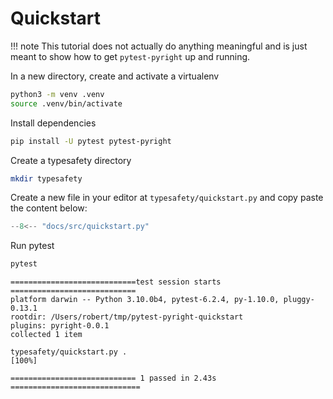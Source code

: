 # Quickstart

!!! note
    This tutorial does not actually do anything meaningful and is just meant to show how to get `pytest-pyright` up and running.

In a new directory, create and activate a virtualenv

```sh
python3 -m venv .venv
source .venv/bin/activate
```

Install dependencies

```sh
pip install -U pytest pytest-pyright
```

Create a typesafety directory

```sh
mkdir typesafety
```

Create a new file in your editor at `typesafety/quickstart.py` and copy paste the content below:

```py
--8<-- "docs/src/quickstart.py"
```

Run pytest

```sh
pytest
```
```
============================test session starts ============================
platform darwin -- Python 3.10.0b4, pytest-6.2.4, py-1.10.0, pluggy-0.13.1
rootdir: /Users/robert/tmp/pytest-pyright-quickstart
plugins: pyright-0.0.1
collected 1 item

typesafety/quickstart.py .                                            [100%]

============================ 1 passed in 2.43s =============================
```
